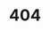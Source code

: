 ---
layout: page
title: "404"
description: "Page not found. Your pixels are in another canvas."
permalink: /404.html
sitemap: false
---  